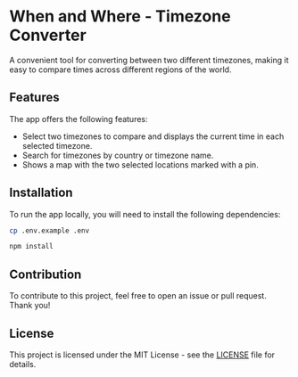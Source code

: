 # When and Where - Timezone Converter

A convenient tool for converting between two different timezones, making it easy to compare times across different regions of the world.

## Features

The app offers the following features:

-   Select two timezones to compare and displays the current time in each selected timezone.
-   Search for timezones by country or timezone name.
-   Shows a map with the two selected locations marked with a pin.

## Installation

To run the app locally, you will need to install the following dependencies:

```bash
cp .env.example .env
```

```bash
npm install
```

## Contribution

To contribute to this project, feel free to open an issue or pull request. Thank you!

## License

This project is licensed under the MIT License - see the [LICENSE](LICENSE) file for details.
